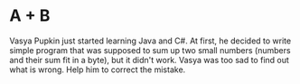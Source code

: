# A + B

Vasya Pupkin just started learning Java and C#. At first, he decided to write simple program that was supposed to sum up two small numbers (numbers and their sum fit in a byte), but it didn't work. Vasya was too sad to find out what is wrong. Help him to correct the mistake.
